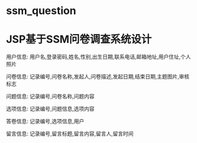 # ssm_question
# JSP基于SSM问卷调查系统设计

用户信息: 用户名,登录密码,姓名,性别,出生日期,联系电话,邮箱地址,用户住址,个人照片

问卷信息: 记录编号,问卷名称,发起人,问卷描述,发起日期,结束日期,主题图片,审核标志

问题信息: 记录编号,问卷名称,问题内容

选项信息: 记录编号,问题信息,选项内容

答卷信息: 记录编号,选项信息,用户

留言信息: 记录编号,留言标题,留言内容,留言人,留言时间
